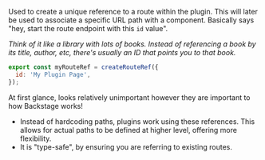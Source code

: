 Used to create a unique reference to a route within the plugin. This will later be used to associate a specific URL path with a component. Basically says "hey, start the route endpoint with this `id` value".

*Think of it like a library with lots of books. Instead of referencing a book by its title, author, etc, there's usually an ID that points you to that book.*

```js
export const myRouteRef = createRouteRef({
  id: 'My Plugin Page',
});
```

At first glance, looks relatively unimportant however they are important to how Backstage works!

- Instead of hardcoding paths, plugins work using these references. This allows for actual paths to be defined at higher level, offering more flexibility.
- It is "type-safe", by ensuring you are referring to existing routes.
